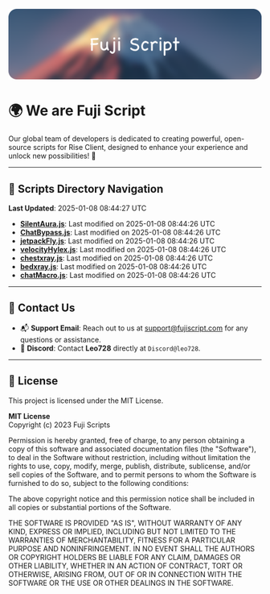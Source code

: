 ![Banner](.github/b.webp)

# 🌍 **We are Fuji Script**

Our global team of developers is dedicated to creating powerful, open-source scripts for Rise Client, designed to enhance your experience and unlock new possibilities! 🌟

---
<!-- SCRIPTS_NAVIGATION_START -->
## 📂 **Scripts Directory Navigation**

**Last Updated**: 2025-01-08 08:44:27 UTC

- **[SilentAura.js](scripts/SilentAura.js)**: Last modified on 2025-01-08 08:44:26 UTC
- **[ChatBypass.js](scripts/ChatBypass.js)**: Last modified on 2025-01-08 08:44:26 UTC
- **[jetpackFly.js](scripts/jetpackFly.js)**: Last modified on 2025-01-08 08:44:26 UTC
- **[velocityHylex.js](scripts/velocityHylex.js)**: Last modified on 2025-01-08 08:44:26 UTC
- **[chestxray.js](scripts/chestxray.js)**: Last modified on 2025-01-08 08:44:26 UTC
- **[bedxray.js](scripts/bedxray.js)**: Last modified on 2025-01-08 08:44:26 UTC
- **[chatMacro.js](scripts/chatMacro.js)**: Last modified on 2025-01-08 08:44:26 UTC

<!-- SCRIPTS_NAVIGATION_END -->

---

## 💬 **Contact Us**  
- 📬 **Support Email**: Reach out to us at [support@fujiscript.com](mailto:support@fujiscript.com) for any questions or assistance.  
- 💬 **Discord**: Contact **Leo728** directly at `Discord@leo728`.

---

## 📜 **License**

This project is licensed under the MIT License.  

**MIT License**  
Copyright (c) 2023 Fuji Scripts  

Permission is hereby granted, free of charge, to any person obtaining a copy of this software and associated documentation files (the "Software"), to deal in the Software without restriction, including without limitation the rights to use, copy, modify, merge, publish, distribute, sublicense, and/or sell copies of the Software, and to permit persons to whom the Software is furnished to do so, subject to the following conditions:  

The above copyright notice and this permission notice shall be included in all copies or substantial portions of the Software.  

THE SOFTWARE IS PROVIDED "AS IS", WITHOUT WARRANTY OF ANY KIND, EXPRESS OR IMPLIED, INCLUDING BUT NOT LIMITED TO THE WARRANTIES OF MERCHANTABILITY, FITNESS FOR A PARTICULAR PURPOSE AND NONINFRINGEMENT. IN NO EVENT SHALL THE AUTHORS OR COPYRIGHT HOLDERS BE LIABLE FOR ANY CLAIM, DAMAGES OR OTHER LIABILITY, WHETHER IN AN ACTION OF CONTRACT, TORT OR OTHERWISE, ARISING FROM, OUT OF OR IN CONNECTION WITH THE SOFTWARE OR THE USE OR OTHER DEALINGS IN THE SOFTWARE.  
